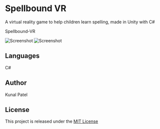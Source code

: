 # Spellbound VR
A virtual reality game to help children learn spelling, made in Unity with C# 

Spellbound-VR

![Screenshot](https://github.com/kpatel122/Spellbound-VR/blob/master/Images/ss1.jpg)
![Screenshot](https://github.com/kpatel122/Spellbound-VR/blob/master/Images/ss2.jpg)

## Languages
C#

## Author
Kunal Patel

## License
This project is released under the [MIT License](https://opensource.org/licenses/MIT) 

